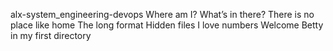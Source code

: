 alx-system_engineering-devops
Where am I?
What’s in there?
There is no place like home
The long format
Hidden files
I love numbers
Welcome
Betty in my first directory

